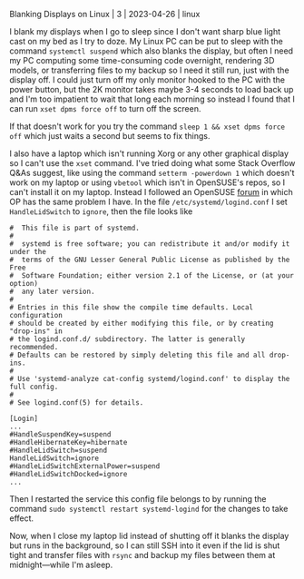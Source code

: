 Blanking Displays on Linux | 3 | 2023-04-26 | linux

I blank my displays when I go to sleep since I don't want sharp blue light cast on my bed as I try to doze. My Linux PC can be put to sleep with the command `systemctl suspend` which also blanks the display, but often I need my PC computing some time-consuming code overnight, rendering 3D models, or transferring files to my backup so I need it still run, just with the display off. I could just turn off my only monitor hooked to the PC with the power button, but the 2K monitor takes maybe 3-4 seconds to load back up and I'm too impatient to wait that long each morning so instead I found that I can run `xset dpms force off` to turn off the screen.

If that doesn't work for you try the command `sleep 1 && xset dpms force off` which just waits a second but seems to fix things.

I also have a laptop which isn't running Xorg or any other graphical display so I can't use the `xset` command. I've tried doing what some Stack Overflow Q&As suggest, like using the command `setterm -powerdown 1` which doesn't work on my laptop or using `vbetool` which isn't in OpenSUSE's repos, so I can't install it on my laptop. Instead I followed an OpenSUSE [forum](https://forums.opensuse.org/t/how-to-turn-off-monitor-in-multi-user-mode/149732/4) in which OP has the same problem I have. In the file `/etc/systemd/logind.conf` I set `HandleLidSwitch` to `ignore`, then the file looks like

```
#  This file is part of systemd.
#
#  systemd is free software; you can redistribute it and/or modify it under the
#  terms of the GNU Lesser General Public License as published by the Free
#  Software Foundation; either version 2.1 of the License, or (at your option)
#  any later version.
#
# Entries in this file show the compile time defaults. Local configuration
# should be created by either modifying this file, or by creating "drop-ins" in
# the logind.conf.d/ subdirectory. The latter is generally recommended.
# Defaults can be restored by simply deleting this file and all drop-ins.
#
# Use 'systemd-analyze cat-config systemd/logind.conf' to display the full config.
#
# See logind.conf(5) for details.

[Login]
...
#HandleSuspendKey=suspend
#HandleHibernateKey=hibernate
#HandleLidSwitch=suspend
HandleLidSwitch=ignore
#HandleLidSwitchExternalPower=suspend
#HandleLidSwitchDocked=ignore
...
```

Then I restarted the service this config file belongs to by running the command `sudo systemctl restart systemd-logind` for the changes to take effect.

Now, when I close my laptop lid instead of shutting off it blanks the display but runs in the background, so I can still SSH into it even if the lid is shut tight and transfer files with `rsync` and backup my files between them at midnight—while I'm asleep.
